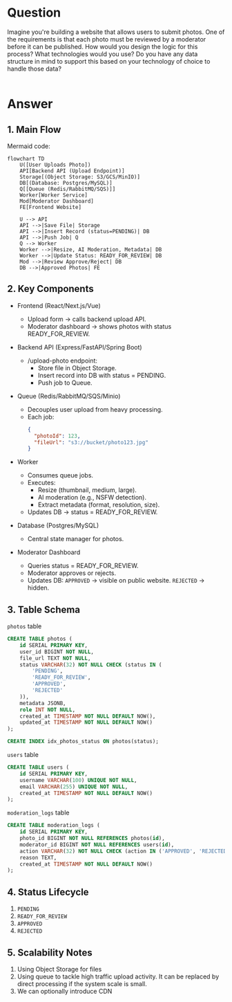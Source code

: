 # Question
Imagine you're building a website that allows users to submit photos. One of the requirements is that each photo must be reviewed by a moderator before it can be published. How would you design the logic for this process? What technologies would you use? Do you have any data structure in mind to support this based on your technology of choice to handle those data?
<br><br>
# Answer
## 1. Main Flow

Mermaid code:
```mermaid
flowchart TD
    U([User Uploads Photo])
    API[Backend API (Upload Endpoint)]
    Storage[(Object Storage: S3/GCS/MinIO)]
    DB[(Database: Postgres/MySQL)]
    Q[[Queue (Redis/RabbitMQ/SQS)]]
    Worker[Worker Service]
    Mod[Moderator Dashboard]
    FE[Frontend Website]

    U --> API
    API -->|Save File| Storage
    API -->|Insert Record (status=PENDING)| DB
    API -->|Push Job| Q
    Q --> Worker
    Worker -->|Resize, AI Moderation, Metadata| DB
    Worker -->|Update Status: READY_FOR_REVIEW| DB
    Mod -->|Review Approve/Reject| DB
    DB -->|Approved Photos| FE
```

## 2. Key Components
* Frontend (React/Next.js/Vue)
    * Upload form → calls backend upload API.
    * Moderator dashboard → shows photos with status READY_FOR_REVIEW.

* Backend API (Express/FastAPI/Spring Boot)
    * /upload-photo endpoint:
        * Store file in Object Storage.
        * Insert record into DB with status = PENDING.
        * Push job to Queue.

* Queue (Redis/RabbitMQ/SQS/Minio)
    * Decouples user upload from heavy processing.
    * Each job:
        ```json
        {
          "photoId": 123,
          "fileUrl": "s3://bucket/photo123.jpg"
        }
        ```
* Worker
    * Consumes queue jobs.
    * Executes:
        * Resize (thumbnail, medium, large).
        * AI moderation (e.g., NSFW detection).
        * Extract metadata (format, resolution, size).
    * Updates DB → status = READY_FOR_REVIEW.

* Database (Postgres/MySQL)
    * Central state manager for photos.

* Moderator Dashboard
    * Queries status = READY_FOR_REVIEW.
    * Moderator approves or rejects.
    * Updates DB:
        `APPROVED` → visible on public website.
        `REJECTED` → hidden.

## 3. Table Schema
`photos` table
```sql
CREATE TABLE photos (
    id SERIAL PRIMARY KEY,
    user_id BIGINT NOT NULL,
    file_url TEXT NOT NULL,
    status VARCHAR(32) NOT NULL CHECK (status IN (
        'PENDING',
        'READY_FOR_REVIEW',
        'APPROVED',
        'REJECTED'
    )),
    metadata JSONB,
    role INT NOT NULL,
    created_at TIMESTAMP NOT NULL DEFAULT NOW(),
    updated_at TIMESTAMP NOT NULL DEFAULT NOW()
);

CREATE INDEX idx_photos_status ON photos(status);

```

`users` table
```sql
CREATE TABLE users (
    id SERIAL PRIMARY KEY,
    username VARCHAR(100) UNIQUE NOT NULL,
    email VARCHAR(255) UNIQUE NOT NULL,
    created_at TIMESTAMP NOT NULL DEFAULT NOW()
);
```

`moderation_logs` table
```sql
CREATE TABLE moderation_logs (
    id SERIAL PRIMARY KEY,
    photo_id BIGINT NOT NULL REFERENCES photos(id),
    moderator_id BIGINT NOT NULL REFERENCES users(id),
    action VARCHAR(32) NOT NULL CHECK (action IN ('APPROVED', 'REJECTED')),
    reason TEXT,
    created_at TIMESTAMP NOT NULL DEFAULT NOW()
);

```

## 4. Status Lifecycle
1. `PENDING`
2. `READY_FOR_REVIEW`
3. `APPROVED`
4. `REJECTED`

## 5. Scalability Notes
1. Using Object Storage for files
2. Using queue to tackle high traffic upload activity. It can be replaced by direct processing if the system scale is small.
3. We can optionally introduce CDN